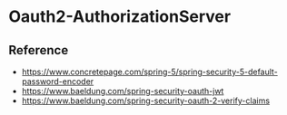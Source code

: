 # Oauth2-AuthorizationServer 

## Reference
- https://www.concretepage.com/spring-5/spring-security-5-default-password-encoder
- https://www.baeldung.com/spring-security-oauth-jwt
- https://www.baeldung.com/spring-security-oauth-2-verify-claims